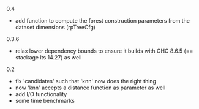 0.4

- add function to compute the forest construction parameters from the dataset dimensions (rpTreeCfg)

0.3.6

- relax lower dependency bounds to ensure it builds with GHC 8.6.5 (== stackage lts 14.27) as well

0.2

- fix 'candidates' such that 'knn' now does the right thing
- now 'knn' accepts a distance function as parameter as well
- add I/O functionality
- some time benchmarks
